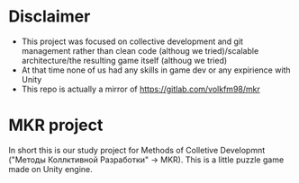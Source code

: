 # Disclaimer
* This project was focused on collective development and git management rather than clean code (althoug we tried)/scalable architecture/the resulting game itself (althoug we tried)
* At that time none of us had any skills in game dev or any expirience with Unity
* This repo is actually a mirror of https://gitlab.com/volkfm98/mkr

# MKR project
In short this is our study project for Methods of Colletive Developmnt ("Методы Коллктивной Разработки" -> MKR).
This is a little puzzle game made on Unity engine.
